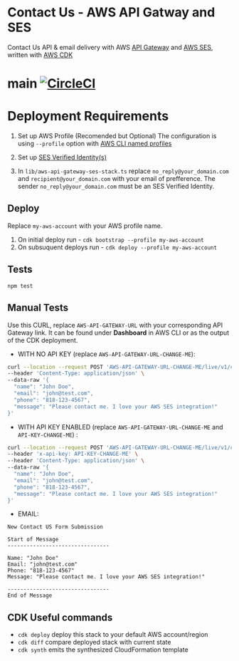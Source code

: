 # Contact Us - AWS API Gatway and SES 

Contact Us API & email delivery with AWS [API Gateway](https://aws.amazon.com/api-gateway/) and [AWS SES](https://aws.amazon.com/ses/), written with [AWS CDK](https://docs.aws.amazon.com/cdk/v2/guide/getting_started.html)

# main [![CircleCI](https://dl.circleci.com/status-badge/img/gh/velles/aws-api-gateway-ses/tree/main.svg?style=svg)](https://dl.circleci.com/status-badge/redirect/gh/velles/aws-api-gateway-ses/tree/main)


# Deployment Requirements

1. Set up AWS Profile (Recomended but Optional)
The configuration is using `--profile` option with [AWS CLI named profiles](https://docs.aws.amazon.com/cli/latest/userguide/cli-configure-profiles.html)

2. Set up [SES Verified Identity(s)](https://docs.aws.amazon.com/ses/latest/dg/verify-addresses-and-domains.html)

3. In `lib/aws-api-gateway-ses-stack.ts` replace `no_reply@your_domain.com` and `recipient@your_domain.com` with your email of prefference. 
The sender `no_reply@your_domain.com` must be an SES Verified Identity.

##  Deploy  
Replace `my-aws-account` with your AWS profile name.
  1. On initial deploy run - `cdk bootstrap --profile my-aws-account`
  2. On subsuquent deploys run - `cdk deploy --profile my-aws-account`

## Tests

`npm test`

## Manual Tests

Use this CURL, replace `AWS-API-GATEWAY-URL` with your corresponding API Gateway link.
It can be found under **Dashboard** in AWS CLI or as the output of the CDK deployment.

- WITH NO API KEY (replace `AWS-API-GATEWAY-URL-CHANGE-ME`):
```bash
curl --location --request POST 'AWS-API-GATEWAY-URL-CHANGE-ME/live/v1/contact_us' \
--header 'Content-Type: application/json' \
--data-raw '{
  "name": "John Doe",
  "email": "john@test.com",
  "phone": "818-123-4567",
  "message": "Please contact me. I love your AWS SES integration!"
}'
```

- WITH API KEY ENABLED (replace `AWS-API-GATEWAY-URL-CHANGE-ME` and `API-KEY-CHANGE-ME`) :
```bash
curl --location --request POST 'AWS-API-GATEWAY-URL-CHANGE-ME/live/v1/contact_us' \
--header 'x-api-key: API-KEY-CHANGE-ME' \
--header 'Content-Type: application/json' \
--data-raw '{
  "name": "John Doe",
  "email": "john@test.com",
  "phone": "818-123-4567",
  "message": "Please contact me. I love your AWS SES integration!"
}'
```

- EMAIL:
```
New Contact US Form Submission

Start of Message
--------------------------------

Name: "John Doe"
Email: "john@test.com" 
Phone: "818-123-4567" 
Message: "Please contact me. I love your AWS SES integration!" 

-------------------------------- 
End of Message
```

## CDK Useful commands

* `cdk deploy`      deploy this stack to your default AWS account/region
* `cdk diff`        compare deployed stack with current state
* `cdk synth`       emits the synthesized CloudFormation template
